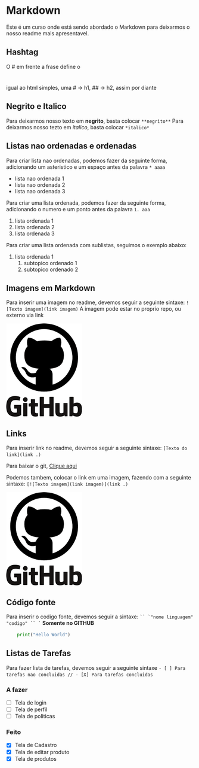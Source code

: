 # Markdown

Este é um curso onde está sendo abordado o Markdown para deixarmos o nosso readme mais apresentavel.

## Hashtag 

O # em frente a frase define o <h1></h1> igual ao html simples, uma # -> h1, ## -> h2, assim por diante

## Negrito e Italico

Para deixarmos nosso texto em **negrito**, basta colocar ```**negrito**```
Para deixarmos nosso tezto em *italico*, basta colocar ```*italico*```

## Listas nao ordenadas e ordenadas

Para criar lista nao ordenadas, podemos fazer da seguinte forma, adicionando um asteristico e um espaço antes da palavra ```* aaaa```
* lista nao ordenada 1
* lista nao ordenada 2
* lista nao ordenada 3

Para criar uma lista ordenada, podemos fazer da seguinte forma, adicionando o numero e um ponto antes da palavra ```1. aaa```
1. lista ordenada 1
2. lista ordenada 2
3. lista ordenada 3

Para criar uma lista ordenada com sublistas, seguimos o exemplo abaixo:
1. lista ordenada 1
    1. subtopico ordenado 1
    2. subtopico ordenado 2

## Imagens em Markdown

Para inserir uma imagem no readme, devemos seguir a seguinte sintaxe: ```![Texto imagem](link imagem)```
A imagem pode estar no proprio repo, ou externo via link

![Logo Github](img/github-logo.webp)

## Links

Para inserir link no readme, devemos seguir a seguinte sintaxe: ```[Texto do link](link .)```

Para baixar o git, [Clique aqui](https://git-scm.com/downloads)

Podemos tambem, colocar o link em uma imagem, fazendo com a seguinte sintaxe: ```[![Texto imagem](link imagem)](link .)```


[![Foto](img/github-logo.webp)](https://github.com/lucassuzuki/curso_github)

## Código fonte

Para inserir o codigo fonte, devemos seguir a sintaxe: ``` `` `"nome linguagem" "codigo" `` ` ``` **Somente no GITHUB**

```python
    print("Hello World")
```

## Listas de Tarefas

Para fazer lista de tarefas, devemos seguir a seguinte sintaxe ``` - [ ] Para tarefas nao concluidas // - [X] Para tarefas concluidas ```

### A fazer

- [ ] Tela de login
- [ ] Tela de perfil
- [ ] Tela de politicas

### Feito

- [X] Tela de Cadastro
- [X] Tela de editar produto
- [X] Tela de produtos